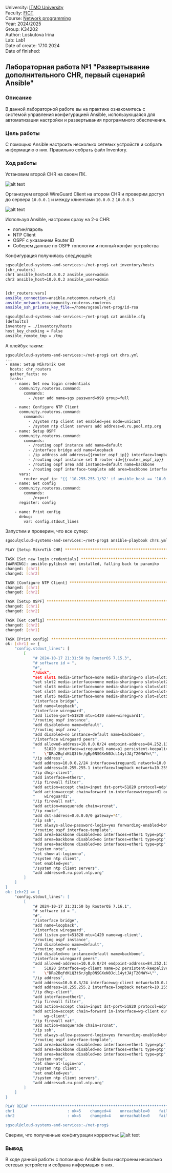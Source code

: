 University: [ITMO University](https://itmo.ru/ru/)  
Faculty: [FICT](https://fict.itmo.ru)  
Course: [Network programming](https://github.com/itmo-ict-faculty/network-programming)  
Year: 2024/2025  
Group: K34202  
Author: Loskutova Irina  
Lab: Lab1  
Date of create: 17.10.2024  
Date of finished: 

## Лабораторная работа №1 "Развертывание дополнительного CHR, первый сценарий Ansible"

### Описание
В данной лабораторной работе вы на практике ознакомитесь с системой управления конфигурацией Ansible, использующаяся для автоматизации настройки и развертывания программного обеспечения.
### Цель работы
С помощью Ansible настроить несколько сетевых устройств и собрать информацию о них. Правильно собрать файл Inventory.
### Ход работы

Установим второй CHR на своем ПК.

![alt text](img/image.png)

Организуем второй WireGuard Client на втором CHR и проверим доступ до сервера `10.0.0.1` и между клиентами `10.0.0.2` `10.0.0.3`

![alt text](img/image2.png)

Используя Ansible, настроим сразу на 2-х CHR:
- логин/пароль
- NTP Client
- OSPF с указанием Router ID
- Соберем данные по OSPF топологии и полный конфиг устройства

Конфигурация получилась следующей:
```bash
sgsoul@cloud-systems-and-services:~/net-prog$ cat inventory/hosts
[chr_routers]
chr1 ansible_host=10.0.0.2 ansible_user=admin
chr2 ansible_host=10.0.0.3 ansible_user=admin


[chr_routers:vars]
ansible_connection=ansible.netcommon.network_cli
ansible_network_os=community.routeros.routeros
ansible_ssh_private_key_file==/home/sgsoul/net-prog/id-rsa

sgsoul@cloud-systems-and-services:~/net-prog$ cat ansible.cfg
[defaults]
inventory = ./inventory/hosts
host_key_checking = False
ansible_remote_tmp = /tmp
```

А плейбук таким:
```bash
sgsoul@cloud-systems-and-services:~/net-prog$ cat chrs.yml
---
- name: Setup MikroTik CHR
  hosts: chr_routers
  gather_facts: no
  tasks:
    - name: Set new login credentials
      community.routeros.command:
        commands:
          - /user add name=sgs password=999 group=full

    - name: Configure NTP Client
      community.routeros.command:
        commands:
          - /system ntp client set enabled=yes mode=unicast
          - /system ntp client servers add address=0.ru.pool.ntp.org
    - name: Setup OSPF
      community.routeros.command:
        commands:
          - /routing ospf instance add name=default
          - /interface bridge add name=loopback
          - /ip address add address={{router_ospf_ip}} interface=loopback
          - /routing ospf instance set 0 router-id={{router_ospf_ip}}
          - /routing ospf area add instance=default name=backbone
          - /routing ospf interface-template add area=backbone interfaces=ether1 type=ptp
      vars:
        router_ospf_ip: "{{ '10.255.255.1/32' if ansible_host == '10.0.0.2' else '10.255.255.2/32' }}"
    - name: Get config
      community.routeros.command:
        commands:
          - /export
      register: config

    - name: Print config
      debug:
        var: config.stdout_lines
```

Запустим и проверим, что все супер:

```bash
sgsoul@cloud-systems-and-services:~/net-prog$ ansible-playbook chrs.yml

PLAY [Setup MikroTik CHR] **********************************************************************************************************************************

TASK [Set new login credentials] ***************************************************************************************************************************
[WARNING]: ansible-pylibssh not installed, falling back to paramiko
changed: [chr1]
changed: [chr2]

TASK [Configure NTP Client] ********************************************************************************************************************************
changed: [chr1]
changed: [chr2]

TASK [Setup OSPF] ******************************************************************************************************************************************
changed: [chr1]
changed: [chr2]

TASK [Get config] ******************************************************************************************************************************************
changed: [chr2]
changed: [chr1]

TASK [Print config] ****************************************************************************************************************************************
ok: [chr1] => {
    "config.stdout_lines": [
        [
            "# 2024-10-17 21:31:50 by RouterOS 7.15.3",
            "# software id = ",
            "#",
            "/disk",
            "set slot1 media-interface=none media-sharing=no slot=slot1",
            "set slot2 media-interface=none media-sharing=no slot=slot2",
            "set slot3 media-interface=none media-sharing=no slot=slot3",
            "set slot4 media-interface=none media-sharing=no slot=slot4",
            "set slot5 media-interface=none media-sharing=no slot=slot5",
            "/interface bridge",
            "add name=loopback",
            "/interface wireguard",
            "add listen-port=51820 mtu=1420 name=wireguard1",
            "/routing ospf instance",
            "add disabled=no name=default",
            "/routing ospf area",
            "add disabled=no instance=default name=backbone",
            "/interface wireguard peers",
            "add allowed-address=10.0.0.0/24 endpoint-address=84.252.133.81 endpoint-port=\\",
            "    51820 interface=wireguard1 name=p1 persistent-keepalive=25s public-key=\\",
            "    \"DRa2BqfdKLQ3t6r/gBp0NSGXeN0JcL14ytJAjT20NWY=\"",
            "/ip address",
            "add address=10.0.0.2/24 interface=wireguard1 network=10.0.0.0",
            "add address=10.255.255.1 interface=loopback network=10.255.255.1",
            "/ip dhcp-client",
            "add interface=ether1",
            "/ip firewall filter",
            "add action=accept chain=input dst-port=51820 protocol=udp",
            "add action=accept chain=forward in-interface=wireguard1 out-interface=\\",
            "    wireguard1",
            "/ip firewall nat",
            "add action=masquerade chain=srcnat",
            "/ip route",
            "add dst-address=0.0.0.0/0 gateway=*4",
            "/ip ssh",
            "set always-allow-password-login=yes forwarding-enabled=both",
            "/routing ospf interface-template",
            "add area=backbone disabled=no interfaces=ether1 type=ptp",
            "add area=backbone disabled=no interfaces=ether1 type=ptp",
            "add area=backbone disabled=no interfaces=ether1 type=ptp",
            "/system note",
            "set show-at-login=no",
            "/system ntp client",
            "set enabled=yes",
            "/system ntp client servers",
            "add address=0.ru.pool.ntp.org"
        ]
    ]
}
ok: [chr2] => {
    "config.stdout_lines": [
        [
            "# 2024-10-17 21:31:50 by RouterOS 7.16.1",
            "# software id = ",
            "#",
            "/interface bridge",
            "add name=loopback",
            "/interface wireguard",
            "add listen-port=51820 mtu=1420 name=wg-client",
            "/routing ospf instance",
            "add disabled=no name=default",
            "/routing ospf area",
            "add disabled=no instance=default name=backbone",
            "/interface wireguard peers",
            "add allowed-address=10.0.0.0/24 endpoint-address=84.252.133.81 endpoint-port=\\",
            "    51820 interface=wg-client name=p2 persistent-keepalive=25s public-key=\\",
            "    \"DRa2BqfdKLQ3t6r/gBp0NSGXeN0JcL14ytJAjT20NWY=\"",
            "/ip address",
            "add address=10.0.0.3/24 interface=wg-client network=10.0.0.0",
            "add address=10.255.255.2 interface=loopback network=10.255.255.2",
            "/ip dhcp-client",
            "add interface=ether1",
            "/ip firewall filter",
            "add action=accept chain=input dst-port=51820 protocol=udp",
            "add action=accept chain=forward in-interface=wg-client out-interface=\\",
            "    wg-client",
            "/ip firewall nat",
            "add action=masquerade chain=srcnat",
            "/ip ssh",
            "set always-allow-password-login=yes forwarding-enabled=both",
            "/routing ospf interface-template",
            "add area=backbone disabled=no interfaces=ether1 type=ptp",
            "add area=backbone disabled=no interfaces=ether1 type=ptp",
            "add area=backbone disabled=no interfaces=ether1 type=ptp",
            "/system note",
            "set show-at-login=no",
            "/system ntp client",
            "set enabled=yes",
            "/system ntp client servers",
            "add address=0.ru.pool.ntp.org"
        ]
    ]
}

PLAY RECAP *************************************************************************************************************************************************
chr1                       : ok=5    changed=4    unreachable=0    failed=0    skipped=0    rescued=0    ignored=0
chr2                       : ok=5    changed=4    unreachable=0    failed=0    skipped=0    rescued=0    ignored=0

sgsoul@cloud-systems-and-services:~/net-prog$
```
Сверим, что полученные конфигурации корректны:
![alt text](img/image3.png)


### Вывод
В ходе данной работы с попомщью Ansible были настроены несколько сетевых устройств и собрана информация о них.